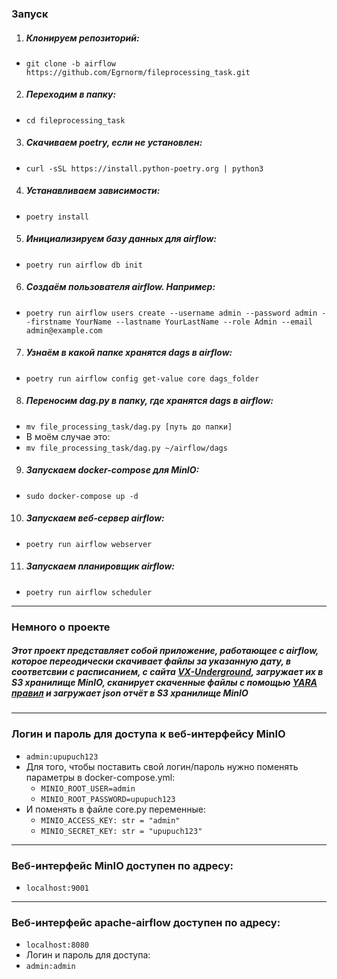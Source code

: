 ### Запуск  
1. ##### Клонируем репозиторий:  
- `git clone -b airflow https://github.com/Egrnorm/fileprocessing_task.git`  
2. ##### Переходим в папку:  
- `cd fileprocessing_task`  
3. ##### Скачиваем poetry, если не установлен:  
- `curl -sSL https://install.python-poetry.org | python3`
4. ##### Устанавливаем зависимости:  
- `poetry install`
5. ##### Инициализируем базу данных для airflow:
- `poetry run airflow db init`
6. ##### Создаём пользователя airflow. Например:
- `poetry run airflow users create --username admin --password admin --firstname YourName --lastname YourLastName --role Admin --email admin@example.com`
7. ##### Узнаём в какой папке хранятся dags в airflow:
- `poetry run airflow config get-value core dags_folder`
8. ##### Переносим dag.py в папку, где хранятся dags в airflow:
- `mv file_processing_task/dag.py [путь до папки]`
- В моём случае это:
- `mv file_processing_task/dag.py ~/airflow/dags`
9. ##### Запускаем docker-compose для MinIO:  
- `sudo docker-compose up -d`  
10. ##### Запускаем веб-сервер airflow:  
- `poetry run airflow webserver`
11. ##### Запускаем планировщик airflow:
- `poetry run airflow scheduler`
---
### Немного о проекте  
##### Этот проект представляет собой приложение, работающее с airflow, которое переодически скачивает файлы за указанную дату, в соответсвии с расписанием, с сайта [VX-Underground](https://vx-underground.org/), загружает их в S3 хранилище MinIO, сканирует скаченные файлы с помощью [YARA правил](https://github.com/kevoreilly/CAPEv2/tree/master/data/yara/CAPE) и загружает json отчёт в S3 хранилище MinIO  
---
### Логин и пароль для доступа к веб-интерфейсу MinIO  
- `admin:upupuch123`  
- Для того, чтобы поставить свой логин/пароль нужно поменять параметры в docker-compose.yml:  
  - `MINIO_ROOT_USER=admin`  
  - `MINIO_ROOT_PASSWORD=upupuch123`  
- И поменять в файле core.py переменные:
  - `MINIO_ACCESS_KEY: str = "admin"`  
  - `MINIO_SECRET_KEY: str = "upupuch123"`
---  
### Веб-интерфейс MinIO доступен по адресу:  
- `localhost:9001`  
---  
### Веб-интерфейс apache-airflow доступен по адресу:
- `localhost:8080`
- Логин и пароль для доступа:
- `admin:admin`
